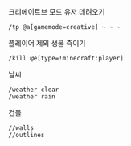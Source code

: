 ---
---

크리에이트브 모드 유저 데려오기

    /tp @a[gamemode=creative] ~ ~ ~

플레이어 제외  생물 죽이기

    /kill @e[type=!minecraft:player]
    
날씨

    /weather clear
    /weather rain



건물

    //walls
    //outlines
    
